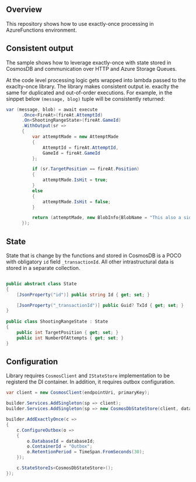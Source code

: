 ## Overview

This repository shows how to use exactly-once processing in AzureFunctions environment.  

## Consistent output

The sample shows how to leverage exactly-once with state stored in CosmosDB and communication over HTTP and Azure Storage Queues. 

At the code level processing logic gets wrapped into lambda passed to the exaclty-once library. The library makes consistent output ie. exaclty the same for duplicated and out-of-order executions. For example, in the sinppet below `(message, blog)` tuple will be consistently returned:

``` csharp
var (message, blob) = await execute
      .Once<FireAt>(fireAt.AttemptId)
      .On<ShootingRangeState>(fireAt.GameId)
      .WithOutput(sr =>
      {
          var attemptMade = new AttemptMade
          {
              AttemptId = fireAt.AttemptId,
              GameId = fireAt.GameId
          };

          if (sr.TargetPosition == fireAt.Position)
          {
              attemptMade.IsHit = true;
          }
          else
          {
              attemptMade.IsHit = false;
          }

          return (attemptMade, new BlobInfo{BlobName = "This also a side effect"});
      });

```

## State

State that is change by the functions and stored in CosmosDB is a POCO with obligatory `id` field `_transactionId`. All other intrastructural data is stored in a separate collection.

``` csharp

public abstract class State
{
    [JsonProperty("id")] public string Id { get; set; }

    [JsonProperty("_transactionId")] public Guid? TxId { get; set; }
}
    
public class ShootingRangeState : State
{
    public int TargetPosition { get; set; }
    public int NumberOfAttempts { get; set; }
}
```

## Configuration

Library requires `CosmosClient` and `IStateStore` implementation to be registerd the DI container. In addition, it requires outbox configuration.

``` csharp
var client = new CosmosClient(endpointUri, primaryKey);

builder.Services.AddSingleton(sp => client);
builder.Services.AddSingleton(sp => new CosmosDbStateStore(client, databaseId));

builder.AddExactlyOnce(c =>
{
    c.ConfigureOutbox(o =>
    {
        o.DatabaseId = databaseId;
        o.ContainerId = "Outbox";
        o.RetentionPeriod = TimeSpan.FromSeconds(30);
    });

    c.StateStoreIs<CosmosDbStateStore>();
});
```
